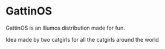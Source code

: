 # GattinOS
GattinOS is an Illumos distribution made for fun.

Idea made by two catgirls for all the catgirls around the world
